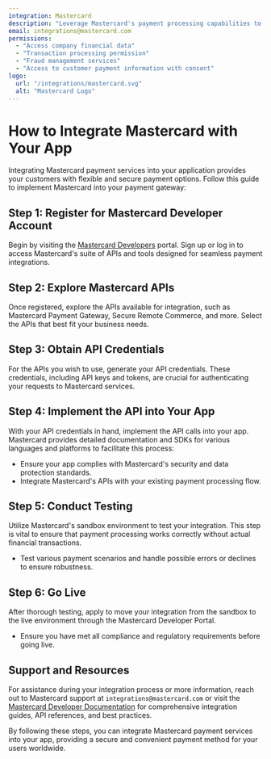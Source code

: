 ```yaml
---
integration: Mastercard
description: "Leverage Mastercard's payment processing capabilities to offer a wide range of payment options, enhancing customer convenience and security."
email: integrations@mastercard.com
permissions:
  - "Access company financial data"
  - "Transaction processing permission"
  - "Fraud management services"
  - "Access to customer payment information with consent"
logo:
  url: "/integrations/mastercard.svg"
  alt: "Mastercard Logo"
---
```


# How to Integrate Mastercard with Your App

Integrating Mastercard payment services into your application provides your customers with flexible and secure payment options. Follow this guide to implement Mastercard into your payment gateway:

## Step 1: Register for Mastercard Developer Account

Begin by visiting the [Mastercard Developers](https://developer.mastercard.com/) portal. Sign up or log in to access Mastercard's suite of APIs and tools designed for seamless payment integrations.

## Step 2: Explore Mastercard APIs

Once registered, explore the APIs available for integration, such as Mastercard Payment Gateway, Secure Remote Commerce, and more. Select the APIs that best fit your business needs.

## Step 3: Obtain API Credentials

For the APIs you wish to use, generate your API credentials. These credentials, including API keys and tokens, are crucial for authenticating your requests to Mastercard services.

## Step 4: Implement the API into Your App

With your API credentials in hand, implement the API calls into your app. Mastercard provides detailed documentation and SDKs for various languages and platforms to facilitate this process:

- Ensure your app complies with Mastercard's security and data protection standards.
- Integrate Mastercard's APIs with your existing payment processing flow.

## Step 5: Conduct Testing

Utilize Mastercard's sandbox environment to test your integration. This step is vital to ensure that payment processing works correctly without actual financial transactions.

- Test various payment scenarios and handle possible errors or declines to ensure robustness.

## Step 6: Go Live

After thorough testing, apply to move your integration from the sandbox to the live environment through the Mastercard Developer Portal.

- Ensure you have met all compliance and regulatory requirements before going live.

## Support and Resources

For assistance during your integration process or more information, reach out to Mastercard support at `integrations@mastercard.com` or visit the [Mastercard Developer Documentation](https://developer.mastercard.com/documentation) for comprehensive integration guides, API references, and best practices.

By following these steps, you can integrate Mastercard payment services into your app, providing a secure and convenient payment method for your users worldwide.
